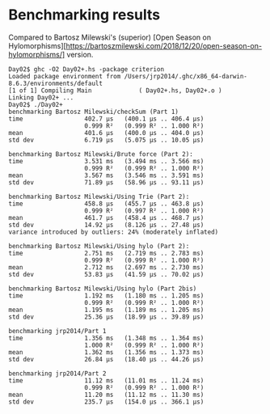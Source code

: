 # Benchmarking results

Compared to Bartosz Milewski's (superior) [Open Season on
Hylomorphisms][https://bartoszmilewski.com/2018/12/20/open-season-on-hylomorphisms/]
version.

    Day02$ ghc -O2 Day02+.hs -package criterion
    Loaded package environment from /Users/jrp2014/.ghc/x86_64-darwin-8.6.3/environments/default
    [1 of 1] Compiling Main             ( Day02+.hs, Day02+.o )
    Linking Day02+ ...
    Day02$ ./Day02+
    benchmarking Bartosz Milewski/checkSum (Part 1)
    time                 402.7 μs   (400.1 μs .. 406.4 μs)
                         0.999 R²   (0.999 R² .. 1.000 R²)
    mean                 401.6 μs   (400.0 μs .. 404.0 μs)
    std dev              6.719 μs   (5.075 μs .. 10.05 μs)

    benchmarking Bartosz Milewski/Brute force (Part 2):
    time                 3.531 ms   (3.494 ms .. 3.566 ms)
                         0.999 R²   (0.999 R² .. 1.000 R²)
    mean                 3.567 ms   (3.546 ms .. 3.591 ms)
    std dev              71.89 μs   (58.96 μs .. 93.11 μs)

    benchmarking Bartosz Milewski/Using Trie (Part 2):
    time                 458.8 μs   (455.7 μs .. 463.8 μs)
                         0.999 R²   (0.997 R² .. 1.000 R²)
    mean                 461.7 μs   (458.4 μs .. 468.7 μs)
    std dev              14.92 μs   (8.126 μs .. 27.48 μs)
    variance introduced by outliers: 24% (moderately inflated)

    benchmarking Bartosz Milewski/Using hylo (Part 2):
    time                 2.751 ms   (2.719 ms .. 2.783 ms)
                         0.999 R²   (0.999 R² .. 1.000 R²)
    mean                 2.712 ms   (2.697 ms .. 2.730 ms)
    std dev              53.83 μs   (41.59 μs .. 70.02 μs)

    benchmarking Bartosz Milewski/Using hylo (Part 2bis)
    time                 1.192 ms   (1.180 ms .. 1.205 ms)
                         0.999 R²   (0.999 R² .. 1.000 R²)
    mean                 1.195 ms   (1.189 ms .. 1.205 ms)
    std dev              25.36 μs   (18.99 μs .. 39.89 μs)

    benchmarking jrp2014/Part 1
    time                 1.356 ms   (1.348 ms .. 1.364 ms)
                         1.000 R²   (0.999 R² .. 1.000 R²)
    mean                 1.362 ms   (1.356 ms .. 1.373 ms)
    std dev              26.84 μs   (18.40 μs .. 44.26 μs)

    benchmarking jrp2014/Part 2
    time                 11.12 ms   (11.01 ms .. 11.24 ms)
                         0.999 R²   (0.999 R² .. 1.000 R²)
    mean                 11.20 ms   (11.12 ms .. 11.30 ms)
    std dev              235.7 μs   (154.0 μs .. 366.1 μs)
